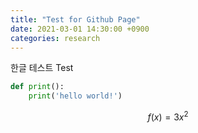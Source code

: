 ```yaml
---
title: "Test for Github Page"
date: 2021-03-01 14:30:00 +0900
categories: research
---
```

한글 테스트
Test

```python
def print():
	print('hello world!')
```

$$
\begin{equation}
f(x)=3x^2
\end{equation}
$$
